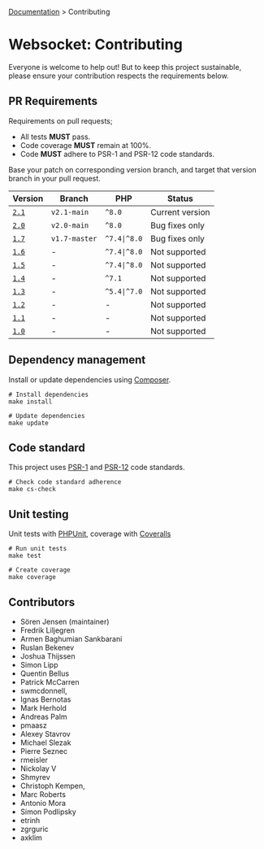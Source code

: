 [Documentation](Index.md) > Contributing

# Websocket: Contributing

Everyone is welcome to help out!
But to keep this project sustainable, please ensure your contribution respects the requirements below.

## PR Requirements

Requirements on pull requests;
* All tests **MUST** pass.
* Code coverage **MUST** remain at 100%.
* Code **MUST** adhere to PSR-1 and PSR-12 code standards.

Base your patch on corresponding version branch, and target that version branch in your pull request.

| Version | Branch | PHP | Status |
| --- | --- | --- | --- |
| [`2.1`](https://github.com/sirn-se/websocket-php/tree/2.1.0) | `v2.1-main` | `^8.0` | Current version |
| [`2.0`](https://github.com/sirn-se/websocket-php/tree/2.0.0) | `v2.0-main` | `^8.0` | Bug fixes only |
| [`1.7`](https://github.com/sirn-se/websocket-php/tree/1.7.0) | `v1.7-master` | `^7.4\|^8.0` | Bug fixes only |
| [`1.6`](https://github.com/sirn-se/websocket-php/tree/1.6.0) | - | `^7.4\|^8.0` | Not supported |
| [`1.5`](https://github.com/sirn-se/websocket-php/tree/1.5.0) | - | `^7.4\|^8.0` | Not supported |
| [`1.4`](https://github.com/sirn-se/websocket-php/tree/1.4.0) | - | `^7.1` | Not supported |
| [`1.3`](https://github.com/sirn-se/websocket-php/tree/1.3.0) | - | `^5.4\|^7.0` | Not supported |
| [`1.2`](https://github.com/sirn-se/websocket-php/tree/1.2.0) | - | - | Not supported |
| [`1.1`](https://github.com/sirn-se/websocket-php/tree/1.1.0) | - | - | Not supported |
| [`1.0`](https://github.com/sirn-se/websocket-php/tree/1.0.0) | - | - | Not supported |


## Dependency management

Install or update dependencies using [Composer](https://getcomposer.org/).

```
# Install dependencies
make install

# Update dependencies
make update
```

## Code standard

This project uses [PSR-1](https://www.php-fig.org/psr/psr-1/) and [PSR-12](https://www.php-fig.org/psr/psr-12/) code standards.
```
# Check code standard adherence
make cs-check
```

## Unit testing

Unit tests with [PHPUnit](https://phpunit.readthedocs.io/), coverage with [Coveralls](https://github.com/php-coveralls/php-coveralls)
```
# Run unit tests
make test

# Create coverage
make coverage
```

## Contributors

* Sören Jensen (maintainer)
* Fredrik Liljegren
* Armen Baghumian Sankbarani
* Ruslan Bekenev
* Joshua Thijssen
* Simon Lipp
* Quentin Bellus
* Patrick McCarren
* swmcdonnell,
* Ignas Bernotas
* Mark Herhold
* Andreas Palm
* pmaasz
* Alexey Stavrov
* Michael Slezak
* Pierre Seznec
* rmeisler
* Nickolay V
* Shmyrev
* Christoph Kempen,
* Marc Roberts
* Antonio Mora
* Simon Podlipsky
* etrinh
* zgrguric
* axklim